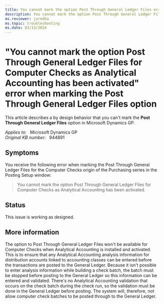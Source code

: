 ```yaml
---
title: You cannot mark the option Post Through General Ledger Files error when marking Post Through General Ledger Files
description: You cannot mark the option Post Through General Ledger Files for Computer Checks as Analytical Accounting has been activated. This error occurs when you mark the Post Through General Ledger Files option. This is by design.
ms.reviewer: jaredha
ms.topic: troubleshooting
ms.date: 03/13/2024
---
```

# "You cannot mark the option Post Through General Ledger Files for Computer Checks as Analytical Accounting has been activated" error when marking the Post Through General Ledger Files option

This article describes a by design behavior that you can't mark the **Post Through General Ledger Files** option in Microsoft Dynamics GP.

_Applies to:_ &nbsp; Microsoft Dynamics GP  
_Original KB number:_ &nbsp; 944891

## Symptoms

You receive the following error when marking the Post Through General Ledger Files for the Computer Checks origin of the Purchasing series in the Posting Setup window:

> You cannot mark the option Post Through General Ledger Files for Computer Checks as Analytical Accounting has been activated.

## Status

This issue is working as designed.

## More information

The option to Post Through General Ledger Files won't be available for Computer Checks when Analytical Accounting is installed and activated. This is to ensure that any Analytical Accounting analysis information for distribution accounts linked to accounting classes can be entered before the transactions are posted to the General Ledger. Because it isn't possible to enter analysis information while building a check batch, the batch must be stopped before posting to the General Ledger so this information can be entered and validated. There's no Analytical Accounting validation that occurs on the check batch during the check run, so the validation must be done in the General Ledger before posting. The system will, therefore, not allow computer check batches to be posted through to the General Ledger.
